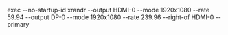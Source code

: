 exec --no-startup-id xrandr --output HDMI-0 --mode 1920x1080 --rate 59.94 --output DP-0 --mode 1920x1080 --rate 239.96 --right-of HDMI-0 --primary
